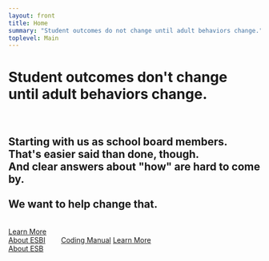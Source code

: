 ```yaml
---
layout: front
title: Home
summary: "Student outcomes do not change until adult behaviors change."
toplevel: Main
---
```


<h1>Student outcomes don't change<br/>until adult behaviors change.</h1><br/>
<h2>Starting with us as school board members.<br/>
That's easier said than done, though.<br/>
And clear answers about "how" are hard to come by.<br/><br/>
<strong>We want to help change that.</strong></h2><br/>
<a href="about" class="btn-get-started scrollto">Learn More<br/>About ESBI</a> &nbsp;&nbsp;&nbsp;&nbsp;&nbsp;&nbsp;
<a href="resources/instructions" class="btn-get-started scrollto">Coding Manual</a>
<a href="http://www.effectiveschoolboards.com" class="btn-get-started scrollto">Learn More<br/>About ESB</a> &nbsp;&nbsp;&nbsp;&nbsp;&nbsp;&nbsp;
